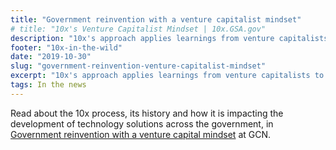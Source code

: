 ```yaml
---
title: "Government reinvention with a venture capitalist mindset"
# title: "10x's Venture Capitalist Mindset | 10x.GSA.gov"
description: "10x's approach applies learnings from venture capitalists to the development of technology projects for government. Find out how."
footer: "10x-in-the-wild"
date: "2019-10-30"
slug: "government-reinvention-venture-capitalist-mindset"
excerpt: "10x's approach applies learnings from venture capitalists to the development of technology projects for government. "
tags: In the news
---
```

Read about the 10x process, its history and how it is impacting the development of technology solutions across the government, in [Government reinvention with a venture capital mindset](https://gcn.com/articles/2019/10/31/psi_gsa-10x.aspx) at GCN.
